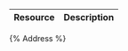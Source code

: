 <!--
@title Address
@author Moltin Ltd
@description Addresses endpoints
-->

Resource | Description
---------|------------
{% Address %}